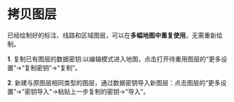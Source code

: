 # 拷贝图层

已经绘制好的标注、线路和区域图层，可以在**多幅地图中重复使用**，无需重新绘制。

**1**. 复制已有图层的数据密钥:以编辑模式进入地图，点击打开待重用图层的“更多设置”->“复制密钥”->“复制”。


**2**. 新建与原图层相同类型的图层，通过数据密钥导入新图层：点击图层的“更多设置”->"密钥导入"->粘贴上一步复制的密钥->"导入"。






